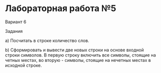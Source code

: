 # Лабораторная работа №5
Вариант 6

Задания

a) Посчитать в строке количество слов.

b) Сформировать и вывести две новых строки на основе входной строки символов. В первую строку включить все символы, стоящие на четных местах, во вторую - символы, стоящие на нечетных местах в исходной строке.
